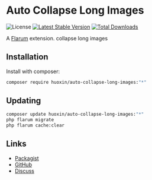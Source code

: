 # Auto Collapse Long Images

![License](https://img.shields.io/badge/license-MIT-blue.svg) [![Latest Stable Version](https://img.shields.io/packagist/v/huoxin/auto-collapse-long-images.svg)](https://packagist.org/packages/huoxin/auto-collapse-long-images) [![Total Downloads](https://img.shields.io/packagist/dt/huoxin/auto-collapse-long-images.svg)](https://packagist.org/packages/huoxin/auto-collapse-long-images)

A [Flarum](http://flarum.org) extension. collapse long images

## Installation

Install with composer:

```sh
composer require huoxin/auto-collapse-long-images:"*"
```

## Updating

```sh
composer update huoxin/auto-collapse-long-images:"*"
php flarum migrate
php flarum cache:clear
```

## Links

- [Packagist](https://packagist.org/packages/huoxin/auto-collapse-long-images)
- [GitHub](https://github.com/huoxin/auto-collapse-long-images)
- [Discuss](https://discuss.flarum.org/d/PUT_DISCUSS_SLUG_HERE)
